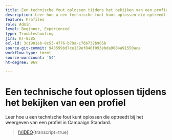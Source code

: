 ```yaml
---
title: Een technische fout oplossen tijdens het bekijken van een profiel
description: Leer hoe u een technische fout kunt oplossen die optreedt bij het weergeven van een profiel in Campaign Standard.
feature: Profiles
role: Admin
level: Beginner, Experienced
type: Troubleshooting
jira: KT-8385
exl-id: 3c1901eb-8c53-4776-b79a-c76b732b905b
source-git-commit: 943599bd7ce139ef846f093ebda9084a91550aca
workflow-type: tm+mt
source-wordcount: '54'
ht-degree: 96%

---
```


# Een technische fout oplossen tijdens het bekijken van een profiel

Leer hoe u een technische fout kunt oplossen die optreedt bij het weergeven van een profiel in Campaign Standard.

>[!VIDEO](https://video.tv.adobe.com/v/335890?learn=on){transcript=true}
